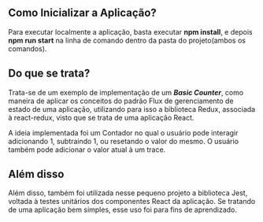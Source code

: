 ## Como Inicializar a Aplicação?

Para executar localmente a aplicação, basta executar **npm install**, e depois **npm run start** na linha de comando dentro da pasta do projeto(ambos os comandos).

## Do que se trata?

Trata-se de um exemplo de implementação de um ***Basic Counter***, como maneira de aplicar os conceitos do padrão Flux de gerenciamento de estado de uma aplicação, utilizando para isso a biblioteca Redux, associada à react-redux, visto que se trata de uma aplicação React.

A ideia implementada foi um Contador no qual o usuário pode interagir adicionando 1, subtraindo 1, ou resetando o valor do mesmo. O usuário também pode adicionar o valor atual à um trace.

## Além disso

Além disso, também foi utilizada nesse pequeno projeto a biblioteca Jest, voltada à testes unitários dos componentes React da aplicação. Se tratando de uma aplicação bem simples, esse uso foi para fins de aprendizado.
